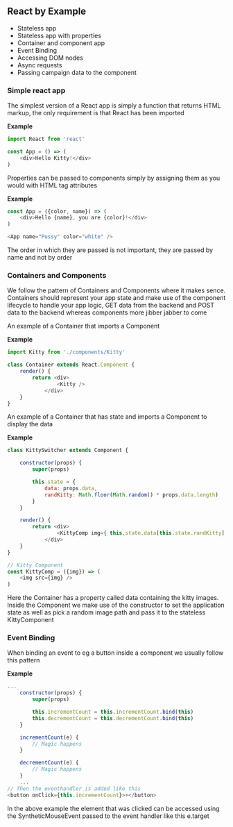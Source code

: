 ## React by Example

* Stateless app
* Stateless app with properties
* Container and component app
* Event Binding
* Accessing DOM nodes
* Async requests
* Passing campaign data to the component

### Simple react app

The simplest version of a React app is simply a function that returns HTML markup, the only requirement is that React has been imported

**Example**
```javascript
import React from 'react'

const App = () => (
    <div>Hello Kitty!</div>
)
```

Properties can be passed to components simply by assigning them as you would with HTML tag attributes

**Example**
```javascript
const App = ({color, name}) => (
    <div>Hello {name}, you are {color}!</div>
)

<App name="Pussy" color="white" />
```
The order in which they are passed is not important, they are passed by name and not by order

### Containers and Components

We follow the pattern of Containers and Components where it makes sence. Containers should represent your app state and make use of the component lifecycle to handle your app logic, GET data from the backend and POST data to the backend whereas components more jibber jabber to come

An example of a Container that imports a Component

**Example**
```javascript
import Kitty from './components/Kitty'

class Container extends React.Component {
    render() {
        return <div>
                <Kitty />
            </div>
    }
}
```
An example of a Container that has state and imports a Component to display the data

**Example**
```javascript
class KittySwitcher extends Component {

    constructor(props) {
        super(props)

        this.state = {
            data: props.data,
            randKitty: Math.floor(Math.random() * props.data.length)
        }
    }

    render() {
        return <div>
                <KittyComp img={ this.state.data[this.state.randKitty] } />
            </div>
    }
}

// Kitty Component
const KittyComp = ({img}) => (
    <img src={img} />
)
```
Here the Container has a property called data containing the kitty images. Inside the Component we make use of the constructor to set the application state as well as pick a random image path and pass it to the stateless KittyComponent

### Event Binding

When binding an event to eg a button inside a component we usually follow this pattern

**Example**
```javascript
...
    constructor(props) {
        super(props)

        this.incrementCount = this.incrementCount.bind(this)
        this.decrementCount = this.decrementCount.bind(this)
    }

    incrementCount(e) {
        // Magic happens
    }

    decrementCount(e) {
        // Magic happens
    }
    ...
// Then the eventhandler is added like this
<button onClick={this.incrementCount}>+</button>
```
In the above example the element that was clicked can be accessed using the SyntheticMouseEvent passed to the event handler like this e.target
